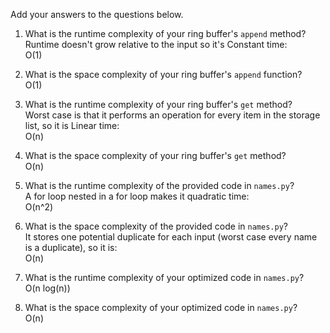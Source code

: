 Add your answers to the questions below.

1. What is the runtime complexity of your ring buffer's `append` method?  
   Runtime doesn't grow relative to the input so it's Constant time:  
   O(1)

2. What is the space complexity of your ring buffer's `append` function?  
   O(1)

3. What is the runtime complexity of your ring buffer's `get` method?  
   Worst case is that it performs an operation for every item in the storage list, so it is Linear time:  
   O(n)

4. What is the space complexity of your ring buffer's `get` method?  
   O(n)

5. What is the runtime complexity of the provided code in `names.py`?  
   A for loop nested in a for loop makes it quadratic time:  
   O(n^2)

6. What is the space complexity of the provided code in `names.py`?  
   It stores one potential duplicate for each input (worst case every name is a duplicate), so it is:  
   O(n)

7. What is the runtime complexity of your optimized code in `names.py`?  
   O(n log(n))

8) What is the space complexity of your optimized code in `names.py`?  
    O(n)
